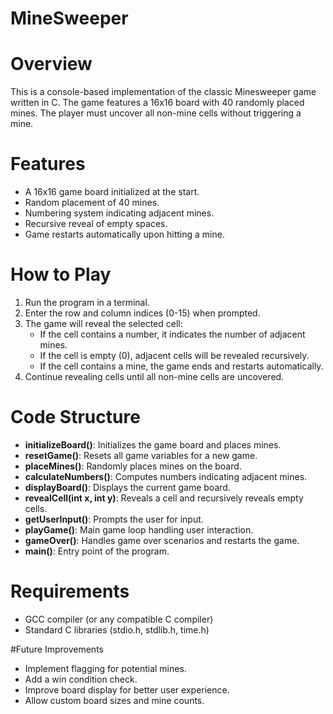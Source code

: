# MineSweeper
# Overview
This is a console-based implementation of the classic Minesweeper game written in C. The game features a 16x16 board with 40 randomly placed mines. The player must uncover all non-mine cells without triggering a mine.

# Features
- A 16x16 game board initialized at the start.
- Random placement of 40 mines.
- Numbering system indicating adjacent mines.
- Recursive reveal of empty spaces.
- Game restarts automatically upon hitting a mine.

# How to Play
1. Run the program in a terminal.
2. Enter the row and column indices (0-15) when prompted.
3. The game will reveal the selected cell:
   - If the cell contains a number, it indicates the number of adjacent mines.
   - If the cell is empty (0), adjacent cells will be revealed recursively.
   - If the cell contains a mine, the game ends and restarts automatically.
4. Continue revealing cells until all non-mine cells are uncovered.

# Code Structure
- **initializeBoard()**: Initializes the game board and places mines.
- **resetGame()**: Resets all game variables for a new game.
- **placeMines()**: Randomly places mines on the board.
- **calculateNumbers()**: Computes numbers indicating adjacent mines.
- **displayBoard()**: Displays the current game board.
- **revealCell(int x, int y)**: Reveals a cell and recursively reveals empty cells.
- **getUserInput()**: Prompts the user for input.
- **playGame()**: Main game loop handling user interaction.
- **gameOver()**: Handles game over scenarios and restarts the game.
- **main()**: Entry point of the program.

# Requirements
- GCC compiler (or any compatible C compiler)
- Standard C libraries (stdio.h, stdlib.h, time.h)

#Future Improvements
- Implement flagging for potential mines.
- Add a win condition check.
- Improve board display for better user experience.
- Allow custom board sizes and mine counts.

